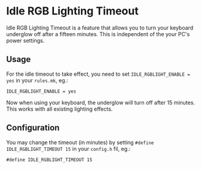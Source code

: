 # Idle RGB Lighting Timeout

Idle RGB Lighting Timeout is a feature that allows you to turn your keyboard underglow off after a fifteen minutes. This is independent of the your PC's power settings.

## Usage
For the idle timeout to take effect, you need to set `IDLE_RGBLIGHT_ENABLE = yes` in your `rules.mk`, eg.:
```
IDLE_RGBLIGHT_ENABLE = yes
```

Now when using your keyboard, the underglow will turn off after 15 minutes. This works with all existing lighting effects.

## Configuration
You may change the timeout (in minutes) by setting `#define IDLE_RGBLIGHT_TIMEOUT 15` in your `config.h` fil, eg.:

```
#define IDLE_RGBLIGHT_TIMEOUT 15
```
